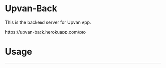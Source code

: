 # Upvan-Back
This is the backend server for Upvan App.
<div style="margin: auto;">https://upvan-back.herokuapp.com/pro</div>


<h1>Usage</h1>
<hr>
